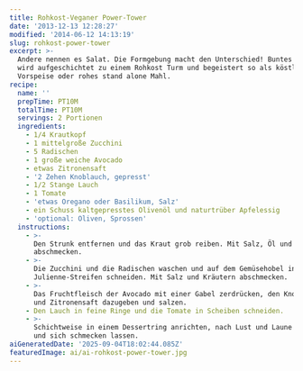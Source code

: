 ```yaml
---
title: Rohkost-Veganer Power-Tower
date: '2013-12-13 12:28:27'
modified: '2014-06-12 14:13:19'
slug: rohkost-power-tower
excerpt: >-
  Andere nennen es Salat. Die Formgebung macht den Unterschied! Buntes Gemüse
  wird aufgeschichtet zu einem Rohkost Turm und begeistert so als köstliche
  Vorspeise oder rohes stand alone Mahl.
recipe:
  name: ''
  prepTime: PT10M
  totalTime: PT10M
  servings: 2 Portionen
  ingredients:
    - 1/4 Krautkopf
    - 1 mittelgroße Zucchini
    - 5 Radischen
    - 1 große weiche Avocado
    - etwas Zitronensaft
    - '2 Zehen Knoblauch, gepresst'
    - 1/2 Stange Lauch
    - 1 Tomate
    - 'etwas Oregano oder Basilikum, Salz'
    - ein Schuss kaltgepresstes Olivenöl und naturtrüber Apfelessig
    - 'optional: Oliven, Sprossen'
  instructions:
    - >-
      Den Strunk entfernen und das Kraut grob reiben. Mit Salz, Öl und Essig
      abschmecken.
    - >-
      Die Zucchini und die Radischen waschen und auf dem Gemüsehobel in feine
      Julienne-Streifen schneiden. Mit Salz und Kräutern abschmecken.
    - >-
      Das Fruchtfleisch der Avocado mit einer Gabel zerdrücken, den Knoblauch
      und Zitronensaft dazugeben und salzen.
    - Den Lauch in feine Ringe und die Tomate in Scheiben schneiden.
    - >-
      Schichtweise in einem Dessertring anrichten, nach Lust und Laune garnieren
      und sich schmecken lassen.
aiGeneratedDate: '2025-09-04T18:02:44.085Z'
featuredImage: ai/ai-rohkost-power-tower.jpg
---
```


